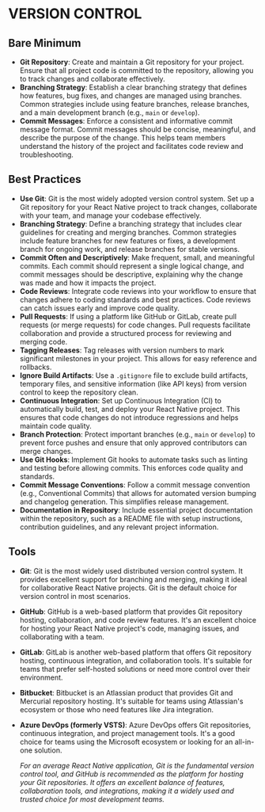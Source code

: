 # VERSION CONTROL

## Bare Minimum
- **Git Repository**: Create and maintain a Git repository for your project. Ensure that all project code is committed to the repository, allowing you to track changes and collaborate effectively.
- **Branching Strategy**: Establish a clear branching strategy that defines how features, bug fixes, and changes are managed using branches. Common strategies include using feature branches, release branches, and a main development branch (e.g., `main` or `develop`).
- **Commit Messages**: Enforce a consistent and informative commit message format. Commit messages should be concise, meaningful, and describe the purpose of the change. This helps team members understand the history of the project and facilitates code review and troubleshooting.

## Best Practices
- **Use Git**: Git is the most widely adopted version control system. Set up a Git repository for your React Native project to track changes, collaborate with your team, and manage your codebase effectively.
- **Branching Strategy**: Define a branching strategy that includes clear guidelines for creating and merging branches. Common strategies include feature branches for new features or fixes, a development branch for ongoing work, and release branches for stable versions.
- **Commit Often and Descriptively**: Make frequent, small, and meaningful commits. Each commit should represent a single logical change, and commit messages should be descriptive, explaining why the change was made and how it impacts the project.
- **Code Reviews**: Integrate code reviews into your workflow to ensure that changes adhere to coding standards and best practices. Code reviews can catch issues early and improve code quality.
- **Pull Requests**: If using a platform like GitHub or GitLab, create pull requests (or merge requests) for code changes. Pull requests facilitate collaboration and provide a structured process for reviewing and merging code.
- **Tagging Releases**: Tag releases with version numbers to mark significant milestones in your project. This allows for easy reference and rollbacks.
- **Ignore Build Artifacts**: Use a `.gitignore` file to exclude build artifacts, temporary files, and sensitive information (like API keys) from version control to keep the repository clean.
- **Continuous Integration**: Set up Continuous Integration (CI) to automatically build, test, and deploy your React Native project. This ensures that code changes do not introduce regressions and helps maintain code quality.
- **Branch Protection**: Protect important branches (e.g., `main` or `develop`) to prevent force pushes and ensure that only approved contributors can merge changes.
- **Use Git Hooks**: Implement Git hooks to automate tasks such as linting and testing before allowing commits. This enforces code quality and standards.
- **Commit Message Conventions**: Follow a commit message convention (e.g., Conventional Commits) that allows for automated version bumping and changelog generation. This simplifies release management.
- **Documentation in Repository**: Include essential project documentation within the repository, such as a README file with setup instructions, contribution guidelines, and any relevant project information.

## Tools
- **Git**: Git is the most widely used distributed version control system. It provides excellent support for branching and merging, making it ideal for collaborative React Native projects. Git is the default choice for version control in most scenarios.
- **GitHub**: GitHub is a web-based platform that provides Git repository hosting, collaboration, and code review features. It's an excellent choice for hosting your React Native project's code, managing issues, and collaborating with a team.
- **GitLab**: GitLab is another web-based platform that offers Git repository hosting, continuous integration, and collaboration tools. It's suitable for teams that prefer self-hosted solutions or need more control over their environment.
- **Bitbucket**: Bitbucket is an Atlassian product that provides Git and Mercurial repository hosting. It's suitable for teams using Atlassian's ecosystem or those who need features like Jira integration.
- **Azure DevOps (formerly VSTS)**: Azure DevOps offers Git repositories, continuous integration, and project management tools. It's a good choice for teams using the Microsoft ecosystem or looking for an all-in-one solution. 

	*For an average React Native application, Git is the fundamental version control tool, and GitHub is recommended as the platform for hosting your Git repositories. It offers an excellent balance of features, collaboration tools, and integrations, making it a widely used and trusted choice for most development teams.*